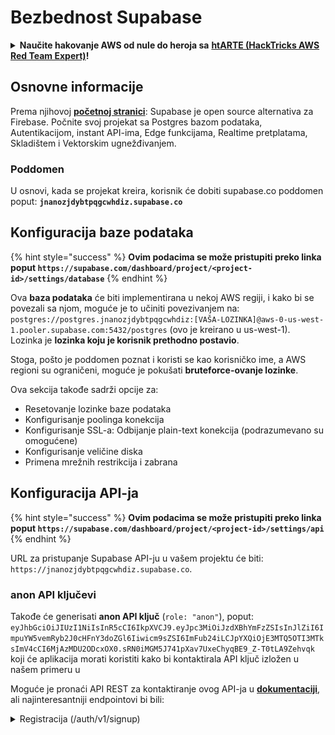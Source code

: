 # Bezbednost Supabase

<details>

<summary><strong>Naučite hakovanje AWS od nule do heroja sa</strong> <a href="https://training.hacktricks.xyz/courses/arte"><strong>htARTE (HackTricks AWS Red Team Expert)</strong></a><strong>!</strong></summary>

Drugi načini podrške HackTricks-u:

* Ako želite da vidite svoju **kompaniju reklamiranu na HackTricks-u** ili da **preuzmete HackTricks u PDF formatu** proverite [**PLANOVE ZA PRIJAVU**](https://github.com/sponsors/carlospolop)!
* Nabavite [**zvanični PEASS & HackTricks swag**](https://peass.creator-spring.com)
* Otkrijte [**Porodicu PEASS**](https://opensea.io/collection/the-peass-family), našu kolekciju ekskluzivnih [**NFT-ova**](https://opensea.io/collection/the-peass-family)
* **Pridružite se** 💬 [**Discord grupi**](https://discord.gg/hRep4RUj7f) ili [**telegram grupi**](https://t.me/peass) ili nas **pratite** na **Twitteru** 🐦 [**@hacktricks\_live**](https://twitter.com/hacktricks\_live)**.**
* **Podelite svoje hakovanje trikove slanjem PR-ova na** [**HackTricks**](https://github.com/carlospolop/hacktricks) i [**HackTricks Cloud**](https://github.com/carlospolop/hacktricks-cloud) github repozitorijume.

</details>

## Osnovne informacije

Prema njihovoj [**početnoj stranici**](https://supabase.com/): Supabase je open source alternativa za Firebase. Počnite svoj projekat sa Postgres bazom podataka, Autentikacijom, instant API-ima, Edge funkcijama, Realtime pretplatama, Skladištem i Vektorskim ugnežđivanjem.

### Poddomen

U osnovi, kada se projekat kreira, korisnik će dobiti supabase.co poddomen poput: **`jnanozjdybtpqgcwhdiz.supabase.co`**

## **Konfiguracija baze podataka**

{% hint style="success" %}
**Ovim podacima se može pristupiti preko linka poput `https://supabase.com/dashboard/project/<project-id>/settings/database`**
{% endhint %}

Ova **baza podataka** će biti implementirana u nekoj AWS regiji, i kako bi se povezali sa njom, moguće je to učiniti povezivanjem na: `postgres://postgres.jnanozjdybtpqgcwhdiz:[VAŠA-LOZINKA]@aws-0-us-west-1.pooler.supabase.com:5432/postgres` (ovo je kreirano u us-west-1).\
Lozinka je **lozinka koju je korisnik prethodno postavio**.

Stoga, pošto je poddomen poznat i koristi se kao korisničko ime, a AWS regioni su ograničeni, moguće je pokušati **bruteforce-ovanje lozinke**.

Ova sekcija takođe sadrži opcije za:

* Resetovanje lozinke baze podataka
* Konfigurisanje poolinga konekcija
* Konfigurisanje SSL-a: Odbijanje plain-text konekcija (podrazumevano su omogućene)
* Konfigurisanje veličine diska
* Primena mrežnih restrikcija i zabrana

## Konfiguracija API-ja

{% hint style="success" %}
**Ovim podacima se može pristupiti preko linka poput `https://supabase.com/dashboard/project/<project-id>/settings/api`**
{% endhint %}

URL za pristupanje Supabase API-ju u vašem projektu će biti: `https://jnanozjdybtpqgcwhdiz.supabase.co`.

### anon API ključevi

Takođe će generisati **anon API ključ** (`role: "anon"`), poput: `eyJhbGciOiJIUzI1NiIsInR5cCI6IkpXVCJ9.eyJpc3MiOiJzdXBhYmFzZSIsInJlZiI6ImpuYW5vemRyb2J0cHFnY3doZGl6Iiwicm9sZSI6ImFub24iLCJpYXQiOjE3MTQ5OTI3MTksImV4cCI6MjAzMDU2ODcxOX0.sRN0iMGM5J741pXav7UxeChyqBE9_Z-T0tLA9Zehvqk` koji će aplikacija morati koristiti kako bi kontaktirala API ključ izložen u našem primeru u&#x20;

Moguće je pronaći API REST za kontaktiranje ovog API-ja u [**dokumentaciji**](https://supabase.com/docs/reference/self-hosting-auth/returns-the-configuration-settings-for-the-gotrue-server), ali najinteresantniji endpointovi bi bili:

<details>

<summary>Registracija (/auth/v1/signup)</summary>
```
POST /auth/v1/signup HTTP/2
Host: id.io.net
Content-Length: 90
X-Client-Info: supabase-js-web/2.39.2
Sec-Ch-Ua: "Not-A.Brand";v="99", "Chromium";v="124"
Sec-Ch-Ua-Mobile: ?0
Authorization: Bearer eyJhbGciOiJIUzI1NiIsInR5cCI6IkpXVCJ9.eyJpc3MiOiJzdXBhYmFzZSIsInJlZiI6ImpuYW5vemRyb2J0cHFnY3doZGl6Iiwicm9sZSI6ImFub24iLCJpYXQiOjE3MTQ5OTI3MTksImV4cCI6MjAzMDU2ODcxOX0.sRN0iMGM5J741pXav7UxeChyqBE9_Z-T0tLA9Zehvqk
User-Agent: Mozilla/5.0 (Windows NT 10.0; Win64; x64) AppleWebKit/537.36 (KHTML, like Gecko) Chrome/124.0.6367.60 Safari/537.36
Content-Type: application/json;charset=UTF-8
Apikey: eyJhbGciOiJIUzI1NiIsInR5cCI6IkpXVCJ9.eyJpc3MiOiJzdXBhYmFzZSIsInJlZiI6ImpuYW5vemRyb2J0cHFnY3doZGl6Iiwicm9sZSI6ImFub24iLCJpYXQiOjE3MTQ5OTI3MTksImV4cCI6MjAzMDU2ODcxOX0.sRN0iMGM5J741pXav7UxeChyqBE9_Z-T0tLA9Zehvqk
Sec-Ch-Ua-Platform: "macOS"
Accept: */*
Origin: https://cloud.io.net
Sec-Fetch-Site: same-site
Sec-Fetch-Mode: cors
Sec-Fetch-Dest: empty
Referer: https://cloud.io.net/
Accept-Encoding: gzip, deflate, br
Accept-Language: en-GB,en-US;q=0.9,en;q=0.8
Priority: u=1, i

{"email":"test@exmaple.com","password":"SomeCOmplexPwd239."}
```
</details>

<details>

<summary>Prijavljivanje (/auth/v1/token?grant_type=password)</summary>
```
POST /auth/v1/token?grant_type=password HTTP/2
Host: hypzbtgspjkludjcnjxl.supabase.co
Content-Length: 80
X-Client-Info: supabase-js-web/2.39.2
Sec-Ch-Ua: "Not-A.Brand";v="99", "Chromium";v="124"
Sec-Ch-Ua-Mobile: ?0
Authorization: Bearer eyJhbGciOiJIUzI1NiIsInR5cCI6IkpXVCJ9.eyJpc3MiOiJzdXBhYmFzZSIsInJlZiI6ImpuYW5vemRyb2J0cHFnY3doZGl6Iiwicm9sZSI6ImFub24iLCJpYXQiOjE3MTQ5OTI3MTksImV4cCI6MjAzMDU2ODcxOX0.sRN0iMGM5J741pXav7UxeChyqBE9_Z-T0tLA9Zehvqk
User-Agent: Mozilla/5.0 (Windows NT 10.0; Win64; x64) AppleWebKit/537.36 (KHTML, like Gecko) Chrome/124.0.6367.60 Safari/537.36
Content-Type: application/json;charset=UTF-8
Apikey: eyJhbGciOiJIUzI1NiIsInR5cCI6IkpXVCJ9.eyJpc3MiOiJzdXBhYmFzZSIsInJlZiI6ImpuYW5vemRyb2J0cHFnY3doZGl6Iiwicm9sZSI6ImFub24iLCJpYXQiOjE3MTQ5OTI3MTksImV4cCI6MjAzMDU2ODcxOX0.sRN0iMGM5J741pXav7UxeChyqBE9_Z-T0tLA9Zehvqk
Sec-Ch-Ua-Platform: "macOS"
Accept: */*
Origin: https://cloud.io.net
Sec-Fetch-Site: same-site
Sec-Fetch-Mode: cors
Sec-Fetch-Dest: empty
Referer: https://cloud.io.net/
Accept-Encoding: gzip, deflate, br
Accept-Language: en-GB,en-US;q=0.9,en;q=0.8
Priority: u=1, i

{"email":"test@exmaple.com","password":"SomeCOmplexPwd239."}
```
</details>

Dakle, kada otkrijete klijenta koji koristi supabase sa poddomenom koji im je odobren (moguće je da poddomen kompanije ima CNAME preko njihovog supabase poddomena), možete pokušati **kreirati novi nalog na platformi koristeći supabase API**.

### tajni / service\_role API ključevi

Takođe će biti generisan tajni API ključ sa **`role: "service_role"`**. Ovaj API ključ treba da bude tajan jer će moći da zaobiđe **Row Level Security**.

API ključ izgleda ovako: `eyJhbGciOiJIUzI1NiIsInR5cCI6IkpXVCJ9.eyJpc3MiOiJzdXBhYmFzZSIsInJlZiI6ImpuYW5vemRyb2J0cHFnY3doZGl6Iiwicm9sZSI6InNlcnZpY2Vfcm9sZSIsImlhdCI6MTcxNDk5MjcxOSwiZXhwIjoyMDMwNTY4NzE5fQ.0a8fHGp3N_GiPq0y0dwfs06ywd-zhTwsm486Tha7354`

### JWT Tajna

Takođe će biti generisana **JWT Tajna** kako bi aplikacija mogla **kreirati i potpisati prilagođene JWT tokene**.

## Autentikacija

### Registracije

{% hint style="success" %}
**Podrazumevano**, supabase će dozvoliti **novim korisnicima da kreiraju naloge** na vašem projektu korišćenjem prethodno pomenutih API endpointova.
{% endhint %}

Međutim, ovi novi nalozi, podrazumevano, **će morati da potvrde svoju email adresu** kako bi mogli da se prijave na nalog. Moguće je omogućiti **"Dozvoli anonimne prijave"** kako bi se omogućilo ljudima da se prijave bez provere njihove email adrese. Ovo bi moglo omogućiti pristup **neočekivanim podacima** (oni dobijaju uloge `public` i `authenticated`).\
Ovo je veoma loša ideja jer supabase naplaćuje po aktivnom korisniku pa ljudi mogu kreirati korisnike, prijaviti se i supabase će naplatiti za njih:

<figure><img src="../.gitbook/assets/image (1) (1).png" alt=""><figcaption></figcaption></figure>

### Lozinke i sesije

Moguće je naznačiti minimalnu dužinu lozinke (podrazumevano), zahteve (ne podrazumevano) i zabraniti korišćenje procurelih lozinki.\
Preporučuje se **unaprediti zahteve jer su podrazumevani slabi**.

* Korisničke sesije: Moguće je konfigurisati kako korisničke sesije funkcionišu (istek, 1 sesija po korisniku...)
* Zaštita od botova i zloupotrebe: Moguće je omogućiti Captcha.

### SMTP Postavke

Moguće je postaviti SMTP za slanje emailova.

### Napredne Postavke

* Postavite vreme isteka pristupnih tokena (3600 podrazumevano)
* Postavite da detektujete i opozovete potencijalno kompromitovane osvežavajuće tokene i vreme isteka
* MFA: Naznačite koliko MFA faktora može biti upisano odjednom po korisniku (10 podrazumevano)
* Maksimalni Direktni Database Konekcije: Maksimalan broj konekcija korišćen za autentifikaciju (10 podrazumevano)
* Maksimalno Trajanje Zahteva: Maksimalno vreme dozvoljeno za zahtev za autentifikaciju (10s podrazumevano)

## Skladištenje

{% hint style="success" %}
Supabase omogućava **skladištenje fajlova** i čini ih dostupnim preko URL-a (koristi S3 kofere).
{% endhint %}

* Postavite ograničenje veličine fajla za otpremanje (podrazumevano je 50MB)
* S3 konekcija je data sa URL-om kao: `https://jnanozjdybtpqgcwhdiz.supabase.co/storage/v1/s3`
* Moguće je **zatražiti S3 pristupne ključeve** koji se formiraju od `access key ID` (npr. `a37d96544d82ba90057e0e06131d0a7b`) i `secret access key` (npr. `58420818223133077c2cec6712a4f909aec93b4daeedae205aa8e30d5a860628`)

## Edge Funkcije

Moguće je **skladištiti tajne informacije** u supabase-u koje će biti **dostupne putem edge funkcija** (mogu se kreirati i brisati sa veba, ali nije moguće pristupiti njihovoj vrednosti direktno).

<details>

<summary><strong>Naučite hakovanje AWS-a od nule do heroja sa</strong> <a href="https://training.hacktricks.xyz/courses/arte"><strong>htARTE (HackTricks AWS Red Team Expert)</strong></a><strong>!</strong></summary>

Drugi načini podrške HackTricks-u:

* Ako želite da vidite **vašu kompaniju reklamiranu na HackTricks-u** ili **preuzmete HackTricks u PDF formatu** Proverite [**PLANOVE ZA PRETPLATU**](https://github.com/sponsors/carlospolop)!
* Nabavite [**zvanični PEASS & HackTricks swag**](https://peass.creator-spring.com)
* Otkrijte [**The PEASS Family**](https://opensea.io/collection/the-peass-family), našu kolekciju ekskluzivnih [**NFT-ova**](https://opensea.io/collection/the-peass-family)
* **Pridružite se** 💬 [**Discord grupi**](https://discord.gg/hRep4RUj7f) ili [**telegram grupi**](https://t.me/peass) ili nas **pratite** na **Twitteru** 🐦 [**@hacktricks\_live**](https://twitter.com/hacktricks\_live)**.**
* **Podelite svoje hakovanje trikove slanjem PR-ova na** [**HackTricks**](https://github.com/carlospolop/hacktricks) i [**HackTricks Cloud**](https://github.com/carlospolop/hacktricks-cloud) github repozitorijume.

</details>
